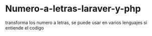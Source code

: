 # Numero-a-letras-laraver-y-php
transforma los numero a letras, se puede usar en varios lenguajes si entiende el codigo
